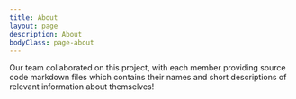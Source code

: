 ```yaml
---
title: About
layout: page
description: About
bodyClass: page-about
---
```


Our team collaborated on this project, with each member providing source code markdown files which contains their names and short descriptions of relevant
information about themselves!

